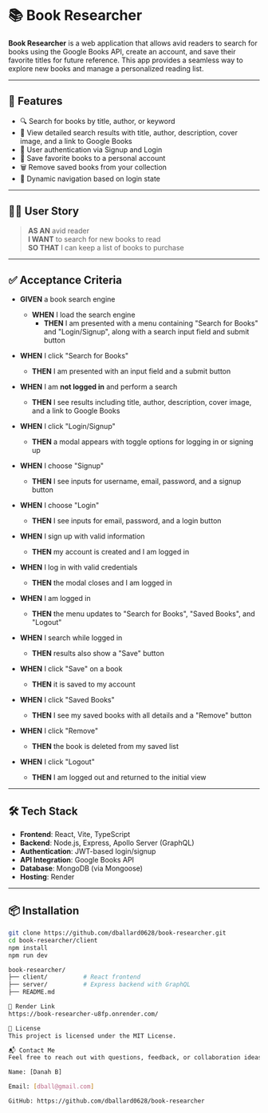 # 📚 Book Researcher

**Book Researcher** is a web application that allows avid readers to search for books using the Google Books API, create an account, and save their favorite titles for future reference. This app provides a seamless way to explore new books and manage a personalized reading list.

---

## 🚀 Features

- 🔍 Search for books by title, author, or keyword
- 📖 View detailed search results with title, author, description, cover image, and a link to Google Books
- 🔐 User authentication via Signup and Login
- 💾 Save favorite books to a personal account
- 🗑 Remove saved books from your collection
- 🧭 Dynamic navigation based on login state

---

## 🧑‍💻 User Story

> **AS AN** avid reader  
> **I WANT** to search for new books to read  
> **SO THAT** I can keep a list of books to purchase

---

## ✅ Acceptance Criteria

- **GIVEN** a book search engine  
  - **WHEN** I load the search engine  
    - **THEN** I am presented with a menu containing "Search for Books" and "Login/Signup", along with a search input field and submit button

- **WHEN** I click "Search for Books"  
  - **THEN** I am presented with an input field and a submit button

- **WHEN** I am **not logged in** and perform a search  
  - **THEN** I see results including title, author, description, cover image, and a link to Google Books

- **WHEN** I click "Login/Signup"  
  - **THEN** a modal appears with toggle options for logging in or signing up

- **WHEN** I choose "Signup"  
  - **THEN** I see inputs for username, email, password, and a signup button

- **WHEN** I choose "Login"  
  - **THEN** I see inputs for email, password, and a login button

- **WHEN** I sign up with valid information  
  - **THEN** my account is created and I am logged in

- **WHEN** I log in with valid credentials  
  - **THEN** the modal closes and I am logged in

- **WHEN** I am logged in  
  - **THEN** the menu updates to "Search for Books", "Saved Books", and "Logout"

- **WHEN** I search while logged in  
  - **THEN** results also show a "Save" button

- **WHEN** I click "Save" on a book  
  - **THEN** it is saved to my account

- **WHEN** I click "Saved Books"  
  - **THEN** I see my saved books with all details and a "Remove" button

- **WHEN** I click "Remove"  
  - **THEN** the book is deleted from my saved list

- **WHEN** I click "Logout"  
  - **THEN** I am logged out and returned to the initial view

---

## 🛠 Tech Stack

- **Frontend**: React, Vite, TypeScript
- **Backend**: Node.js, Express, Apollo Server (GraphQL)
- **Authentication**: JWT-based login/signup
- **API Integration**: Google Books API
- **Database**: MongoDB (via Mongoose)
- **Hosting**: Render

---

## 📦 Installation

```bash
git clone https://github.com/dballard0628/book-researcher.git
cd book-researcher/client
npm install
npm run dev

book-researcher/
├── client/          # React frontend
├── server/          # Express backend with GraphQL
├── README.md

🔗 Render Link
https://book-researcher-u8fp.onrender.com/

📄 License
This project is licensed under the MIT License.

📬 Contact Me
Feel free to reach out with questions, feedback, or collaboration ideas:

Name: [Danah B]

Email: [dball@gmail.com]

GitHub: https://github.com/dballard0628/book-researcher

